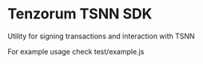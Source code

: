 # Tenzorum TSNN SDK

Utility for signing transactions and interaction with TSNN

For example usage check test/example.js
